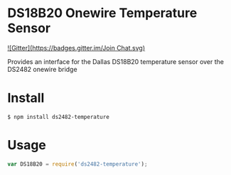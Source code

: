 # DS18B20 Onewire Temperature Sensor

[![Gitter](https://badges.gitter.im/Join Chat.svg)](https://gitter.im/ianmetcalf/node-ds2482?utm_source=badge&utm_medium=badge&utm_campaign=pr-badge&utm_content=badge)

Provides an interface for the Dallas DS18B20 temperature sensor over the DS2482 onewire bridge

# Install

```
$ npm install ds2482-temperature
```

# Usage

```js
var DS18B20 = require('ds2482-temperature');
```
